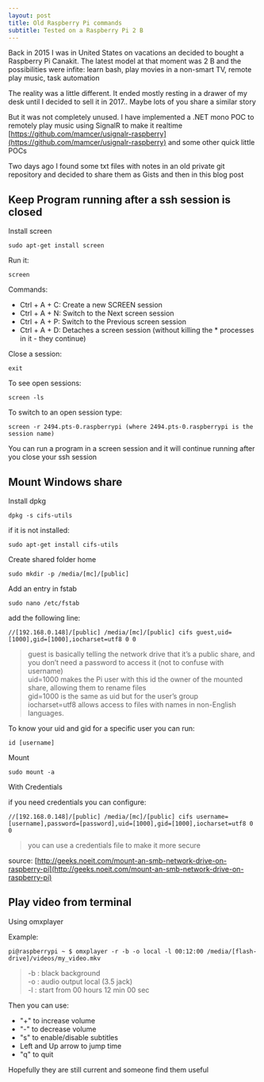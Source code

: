 ```yaml
---
layout: post
title: Old Raspberry Pi commands
subtitle: Tested on a Raspberry Pi 2 B
---
```


Back in 2015 I was in United States on vacations an decided to bought a Raspberry Pi Canakit. The latest model  at that moment  was 2 B and the possibilities were infite: learn bash, play movies in a non-smart TV, remote play music, task automation

The reality was a little different. It ended mostly resting in a drawer of my desk until I decided to sell it in 2017.. Maybe lots of you share a similar story

But it was not completely unused. I have implemented a .NET mono POC to remotely play music using SignalR to make it realtime [https://github.com/mamcer/usignalr-raspberry](https://github.com/mamcer/usignalr-raspberry) and some other quick little POCs

Two days ago I found some txt files with notes in an old private git repository and decided to share them as Gists and then in this blog post

## Keep Program running after a ssh session is closed

Install screen 

    sudo apt-get install screen

Run it: 

    screen 

Commands:

* Ctrl + A + C:  Create a new SCREEN session
* Ctrl + A + N:  Switch to the Next screen session
* Ctrl + A + P:  Switch to the Previous screen session
* Ctrl + A + D:  Detaches a screen session (without killing the * processes in it - they continue)

Close a session: 

    exit

To see open sessions: 

    screen -ls

To switch to an open session type: 

    screen -r 2494.pts-0.raspberrypi (where 2494.pts-0.raspberrypi is the session name)

You can run a program in a screen session and it will continue running after you close your ssh session

## Mount Windows share

Install dpkg
    
    dpkg -s cifs-utils

if it is not installed: 
    
    sudo apt-get install cifs-utils

Create shared folder home
    
    sudo mkdir -p /media/[mc]/[public]

Add an entry in fstab
    
    sudo nano /etc/fstab

add the following line:

    //[192.168.0.148]/[public] /media/[mc]/[public] cifs guest,uid=[1000],gid=[1000],iocharset=utf8 0 0

> guest is basically telling the network drive that it’s a public share, and you don’t need a password to access it (not to confuse with username)  
> uid=1000 makes the Pi user with this id the owner of the mounted share, allowing them to rename files  
> gid=1000 is the same as uid but for the user’s group  
> iocharset=utf8 allows access to files with names in non-English languages.

To know your uid and gid for a specific user you can run: 

    id [username]

Mount

    sudo mount -a

With Credentials

if you need credentials you can configure: 

    //[192.168.0.148]/[public] /media/[mc]/[public] cifs username=[username],password=[password],uid=[1000],gid=[1000],iocharset=utf8 0 0

> you can use a credentials file to make it more secure

source: [http://geeks.noeit.com/mount-an-smb-network-drive-on-raspberry-pi](http://geeks.noeit.com/mount-an-smb-network-drive-on-raspberry-pi)

## Play video from terminal

Using omxplayer

Example:

    pi@raspberrypi ~ $ omxplayer -r -b -o local -l 00:12:00 /media/[flash-drive]/videos/my_video.mkv 

> -b : black background  
> -o : audio output local (3.5 jack)  
> -l : start from 00 hours 12 min 00 sec

Then you can use:

* "+" to increase volume  
* "-" to decrease volume  
* "s" to enable/disable subtitles
* Left and Up arrow to jump time
* "q" to quit

Hopefully they are still current and someone find them useful